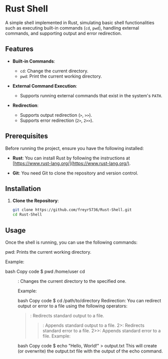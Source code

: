 # Rust Shell

A simple shell implemented in Rust, simulating basic shell functionalities such as executing built-in commands (`cd`, `pwd`), handling external commands, and supporting output and error redirection.

## Features

- **Built-in Commands**:
  - `cd`: Change the current directory.
  - `pwd`: Print the current working directory.

- **External Command Execution**: 
  - Supports running external commands that exist in the system's `PATH`.

- **Redirection**:
  - Supports output redirection (`>`, `>>`).
  - Supports error redirection (`2>`, `2>>`).

## Prerequisites

Before running the project, ensure you have the following installed:

- **Rust**: You can install Rust by following the instructions at [https://www.rust-lang.org/](https://www.rust-lang.org/).

- **Git**: You need Git to clone the repository and version control.

## Installation

1. **Clone the Repository**:

   ```bash
   git clone https://github.com/freyr5736/Rust-Shell.git
   cd Rust-Shell


## Usage
Once the shell is running, you can use the following commands:

pwd: Prints the current working directory.

Example:

bash
Copy code
$ pwd
/home/user
cd <dir>: Changes the current directory to the specified one.

Example:

bash
Copy code
$ cd /path/to/directory
Redirection: You can redirect output or error to a file using the following operators:

>: Redirects standard output to a file.
>>: Appends standard output to a file.
2>: Redirects standard error to a file.
2>>: Appends standard error to a file.
Example:

bash
Copy code
$ echo "Hello, World!" > output.txt
This will create (or overwrite) the output.txt file with the output of the echo command.
